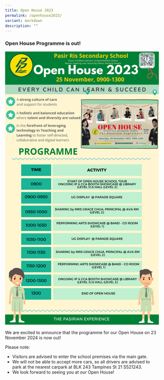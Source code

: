 ```yaml
---
title: Open House 2023
permalink: /openhouse2023/
variant: markdown
description: ""
---
```

### Open House Programme is out!

![](/images/Open_House_2023_programme.png)

We are excited to announce that the programme for our Open House on 23 November 2024 is now out!

Please note:  
* Visitors are advised to enter the school premises via the main gate.
* We will not be able to accept more cars, so all drivers are advised to park at the nearest carpark at BLK 243 Tampines St 21 S521243.
* We look forward to seeing you at our Open House!